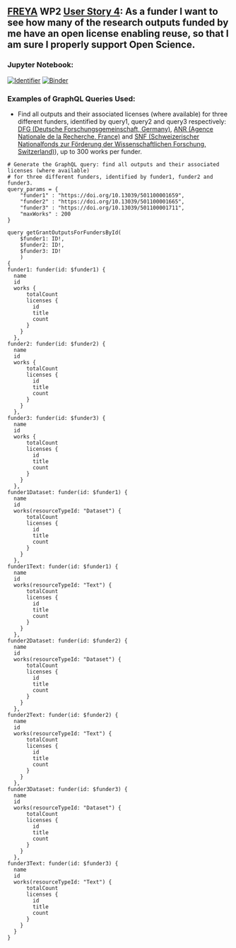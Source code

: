 ## [FREYA](https://www.project-freya.eu/en) WP2 [User Story 4](https://github.com/datacite/pidgraph-notebooks-python/issues/8): As a funder I want to see how many of the research outputs funded by me have an open license enabling reuse, so that I am sure I properly support Open Science.
                   
### Jupyter Notebook:
[![Identifier](https://img.shields.io/badge/doi-10.14454%2Fq7jn-xw50-fca709.svg)](https://doi.org/10.14454/q7jn-xw50)
[![Binder](https://mybinder.org/badge_logo.svg)](https://mybinder.org/v2/gh/datacite/pidgraph-notebooks-python/master?filepath=user-story-4-open-access%2Fpy-open-access-with-output.ipynb)

### Examples of GraphQL Queries Used:
* Find all outputs and their associated licenses (where available) for three different funders, identified by query1, query2 and query3 respectively: [DFG (Deutsche Forschungsgemeinschaft, Germany)](https://doi.org/10.13039/501100001659), [ANR (Agence Nationale de la Recherche, France)](https://doi.org/10.13039/501100001665) and  [SNF (Schweizerischer Nationalfonds zur Förderung der Wissenschaftlichen Forschung, Switzerland)](https://doi.org/10.13039/501100001711)), up to 300 works per funder.
```
# Generate the GraphQL query: find all outputs and their associated licenses (where available) 
# for three different funders, identified by funder1, funder2 and funder3.
query_params = {
    "funder1" : "https://doi.org/10.13039/501100001659",
    "funder2" : "https://doi.org/10.13039/501100001665",
    "funder3" : "https://doi.org/10.13039/501100001711",
    "maxWorks" : 200
}

query getGrantOutputsForFundersById(
    $funder1: ID!,
    $funder2: ID!,
    $funder3: ID!
    )
{
funder1: funder(id: $funder1) {
  name
  id
  works {
      totalCount
      licenses {
        id
        title
        count
      }        
    }
  },
funder2: funder(id: $funder2) {
  name
  id
  works {
      totalCount
      licenses {
        id
        title
        count
      }        
    }
  },
funder3: funder(id: $funder3) {
  name
  id
  works {
      totalCount
      licenses {
        id
        title
        count
      }        
    }
  },
funder1Dataset: funder(id: $funder1) {
  name
  id
  works(resourceTypeId: "Dataset") {
      totalCount
      licenses {
        id
        title
        count
      }        
    }
  },
funder1Text: funder(id: $funder1) {
  name
  id
  works(resourceTypeId: "Text") {
      totalCount
      licenses {
        id
        title
        count
      }        
    }
  },
funder2Dataset: funder(id: $funder2) {
  name
  id
  works(resourceTypeId: "Dataset") {
      totalCount
      licenses {
        id
        title
        count
      }       
    }
  },
funder2Text: funder(id: $funder2) {
  name
  id
  works(resourceTypeId: "Text") {
      totalCount
      licenses {
        id
        title
        count
      }        
    }
  },
funder3Dataset: funder(id: $funder3) {
  name
  id
  works(resourceTypeId: "Dataset") {
      totalCount
      licenses {
        id
        title
        count
      }       
    }
  },
funder3Text: funder(id: $funder3) {
  name
  id
  works(resourceTypeId: "Text") {
      totalCount
      licenses {
        id
        title
        count
      }        
    }
  } 
}
```
